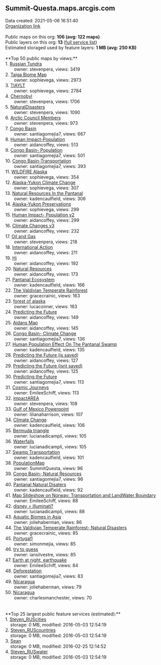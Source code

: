 <h2>Summit-Questa.maps.arcgis.com</h2> Data created: 2021-05-06 16:51:40 <br /><a target='new' href='https://Summit-Questa.maps.arcgis.com'>Organization link</a><br /><br />Public maps on this org: <b>106 (avg: 122 maps)</b><br />Public layers on this org: <b>13 </b>(<a target='new' href='https://services.arcgis.com/pnLeuADCwWVKqO0f/ArcGIS/rest/services'>full service list</a>)<br />Estimated storaged used by feature layers: <b>1 MB (avg: 250 KB)</b><br /><br />**Top 50 public maps by views:**<br />  1. <a target='new' href='https://www.arcgis.com/home/item.html?id=9c38a8c93af24f40a32b0b48e0da151d'>Russian Tundra</a> <br />  &nbsp;&nbsp;&nbsp;&nbsp; &nbsp;&nbsp;owner: stevenpera, views: 3419<br />  2. <a target='new' href='https://www.arcgis.com/home/item.html?id=ade50d2726f049818d5627edfeab8b1c'>Taiga Biome Map</a> <br />  &nbsp;&nbsp;&nbsp;&nbsp; &nbsp;&nbsp;owner: sophievega, views: 2973<br />  3. <a target='new' href='https://www.arcgis.com/home/item.html?id=d25bf1eb2fc74c878ad8cabd697bbb97'>TIAYLT</a> <br />  &nbsp;&nbsp;&nbsp;&nbsp; &nbsp;&nbsp;owner: sophievega, views: 2784<br />  4. <a target='new' href='https://www.arcgis.com/home/item.html?id=eaf0c2d76b434fefaa0de3487126eac8'>Chernobyl</a> <br />  &nbsp;&nbsp;&nbsp;&nbsp; &nbsp;&nbsp;owner: stevenpera, views: 1706<br />  5. <a target='new' href='https://www.arcgis.com/home/item.html?id=10aa2953b7574807a0910b6ec3e6950a'>NaturalDisasters</a> <br />  &nbsp;&nbsp;&nbsp;&nbsp; &nbsp;&nbsp;owner: stevenpera, views: 1090<br />  6. <a target='new' href='https://www.arcgis.com/home/item.html?id=9ce627adbce647de83c764b8b6f56935'>Arctic Council Members</a> <br />  &nbsp;&nbsp;&nbsp;&nbsp; &nbsp;&nbsp;owner: stevenpera, views: 973<br />  7. <a target='new' href='https://www.arcgis.com/home/item.html?id=582becbaa8fc4734b83422b2e91a591f'>Congo Basin</a> <br />  &nbsp;&nbsp;&nbsp;&nbsp; &nbsp;&nbsp;owner: santiagomejia7, views: 667<br />  8. <a target='new' href='https://www.arcgis.com/home/item.html?id=f3eb3fea0aba42168929dfce25c85a10'>Human Impact-Population</a> <br />  &nbsp;&nbsp;&nbsp;&nbsp; &nbsp;&nbsp;owner: aidancoffey, views: 513<br />  9. <a target='new' href='https://www.arcgis.com/home/item.html?id=bd8686bf975942558e2da1c889978c1c'>Congo Basin- Population</a> <br />  &nbsp;&nbsp;&nbsp;&nbsp; &nbsp;&nbsp;owner: santiagomejia7, views: 501<br />  10. <a target='new' href='https://www.arcgis.com/home/item.html?id=bf09f11fa06540dc81a94b85cd8f074b'>Congo Basin-Transportation</a> <br />  &nbsp;&nbsp;&nbsp;&nbsp; &nbsp;&nbsp;owner: santiagomejia7, views: 393<br />  11. <a target='new' href='https://www.arcgis.com/home/item.html?id=f963d4a72d4f4a9aba8e584682b682ef'>WILDFIRE Alaska</a> <br />  &nbsp;&nbsp;&nbsp;&nbsp; &nbsp;&nbsp;owner: sophievega, views: 354<br />  12. <a target='new' href='https://www.arcgis.com/home/item.html?id=d78bae05cfe94a24a72d6a75a4f26bff'>Alaska-Yukon Climate Change</a> <br />  &nbsp;&nbsp;&nbsp;&nbsp; &nbsp;&nbsp;owner: sophievega, views: 307<br />  13. <a target='new' href='https://www.arcgis.com/home/item.html?id=4b7e98b80b974947abc46388cfa0c679'>Natural Resources In the Pantanal</a> <br />  &nbsp;&nbsp;&nbsp;&nbsp; &nbsp;&nbsp;owner: kadencaulfield, views: 306<br />  14. <a target='new' href='https://www.arcgis.com/home/item.html?id=d24160be7ed342ecbc77f13b27517ce6'>Alaska-Yukon Preservations</a> <br />  &nbsp;&nbsp;&nbsp;&nbsp; &nbsp;&nbsp;owner: sophievega, views: 299<br />  15. <a target='new' href='https://www.arcgis.com/home/item.html?id=ea8208b6584f417aa91ecfd119b57b3d'>Human Impact- Population v2</a> <br />  &nbsp;&nbsp;&nbsp;&nbsp; &nbsp;&nbsp;owner: aidancoffey, views: 299<br />  16. <a target='new' href='https://www.arcgis.com/home/item.html?id=4536d1df6d7f459ea97f2f7b1b8057ed'>Climate Changes v3</a> <br />  &nbsp;&nbsp;&nbsp;&nbsp; &nbsp;&nbsp;owner: aidancoffey, views: 232<br />  17. <a target='new' href='https://www.arcgis.com/home/item.html?id=87a3f797cef94fc5a3cf135c022b3f1e'>Oil and Gas</a> <br />  &nbsp;&nbsp;&nbsp;&nbsp; &nbsp;&nbsp;owner: stevenpera, views: 218<br />  18. <a target='new' href='https://www.arcgis.com/home/item.html?id=5340ffe8c2444adebf9838327be9912a'>International Action</a> <br />  &nbsp;&nbsp;&nbsp;&nbsp; &nbsp;&nbsp;owner: aidancoffey, views: 211<br />  19. <a target='new' href='https://www.arcgis.com/home/item.html?id=28a36c39fe2b42bdab4937959abcf7f3'>Hi</a> <br />  &nbsp;&nbsp;&nbsp;&nbsp; &nbsp;&nbsp;owner: aidancoffey, views: 192<br />  20. <a target='new' href='https://www.arcgis.com/home/item.html?id=dd381f1542d04500be5e88f58540ebf1'>Natural Resources</a> <br />  &nbsp;&nbsp;&nbsp;&nbsp; &nbsp;&nbsp;owner: aidancoffey, views: 173<br />  21. <a target='new' href='https://www.arcgis.com/home/item.html?id=0d669724f4f94f3995ec13461c68ce4a'>Pantanal Ecosystem</a> <br />  &nbsp;&nbsp;&nbsp;&nbsp; &nbsp;&nbsp;owner: kadencaulfield, views: 166<br />  22. <a target='new' href='https://www.arcgis.com/home/item.html?id=88364a5f6ac146759de2a9d71f686547'>The Valdivian Temperate Rainforest</a> <br />  &nbsp;&nbsp;&nbsp;&nbsp; &nbsp;&nbsp;owner: gracecrainic, views: 163<br />  23. <a target='new' href='https://www.arcgis.com/home/item.html?id=54e0f5a8cd73429bafaf1faa94292c74'>forest of alaska</a> <br />  &nbsp;&nbsp;&nbsp;&nbsp; &nbsp;&nbsp;owner: lucaconner, views: 163<br />  24. <a target='new' href='https://www.arcgis.com/home/item.html?id=e6ee90071f2b4ca1a9f22b691935e4dc'>Predicting the Future</a> <br />  &nbsp;&nbsp;&nbsp;&nbsp; &nbsp;&nbsp;owner: aidancoffey, views: 149<br />  25. <a target='new' href='https://www.arcgis.com/home/item.html?id=b42b26fbbcf14d499a6e5a30637ec832'>Aidans Map</a> <br />  &nbsp;&nbsp;&nbsp;&nbsp; &nbsp;&nbsp;owner: aidancoffey, views: 145<br />  26. <a target='new' href='https://www.arcgis.com/home/item.html?id=2d637f007efb41ca977b84affb1b9581'>Congo Basin- Climate Change</a> <br />  &nbsp;&nbsp;&nbsp;&nbsp; &nbsp;&nbsp;owner: santiagomejia7, views: 136<br />  27. <a target='new' href='https://www.arcgis.com/home/item.html?id=16ceb487d7eb41d0937bbe3992ae9d88'>Human Population Effect On The Pantanal Swamp</a> <br />  &nbsp;&nbsp;&nbsp;&nbsp; &nbsp;&nbsp;owner: kadencaulfield, views: 135<br />  28. <a target='new' href='https://www.arcgis.com/home/item.html?id=fb39ea3ce2b542b1ace6f5ef6ed97f39'>Predicting the Future (is saved)</a> <br />  &nbsp;&nbsp;&nbsp;&nbsp; &nbsp;&nbsp;owner: aidancoffey, views: 127<br />  29. <a target='new' href='https://www.arcgis.com/home/item.html?id=0a4feff4473749db84c50c61728cc98a'>Predicting the Future (isnt saved)</a> <br />  &nbsp;&nbsp;&nbsp;&nbsp; &nbsp;&nbsp;owner: aidancoffey, views: 125<br />  30. <a target='new' href='https://www.arcgis.com/home/item.html?id=6580286320cc43ef900a95182387061b'>Predicting the Future</a> <br />  &nbsp;&nbsp;&nbsp;&nbsp; &nbsp;&nbsp;owner: santiagomejia7, views: 113<br />  31. <a target='new' href='https://www.arcgis.com/home/item.html?id=c1bd29eaee7b4f6ea198a896784ed6f7'>Cosmic Journeys</a> <br />  &nbsp;&nbsp;&nbsp;&nbsp; &nbsp;&nbsp;owner: EmileeSchiff, views: 113<br />  32. <a target='new' href='https://www.arcgis.com/home/item.html?id=7e501c0bf56e4fafbc30372b9fa74a93'>impactAREA</a> <br />  &nbsp;&nbsp;&nbsp;&nbsp; &nbsp;&nbsp;owner: stevenpera, views: 108<br />  33. <a target='new' href='https://www.arcgis.com/home/item.html?id=1f7eea02add4408796633efbb6ea5a63'>Gulf of Mexico Powerpoint</a> <br />  &nbsp;&nbsp;&nbsp;&nbsp; &nbsp;&nbsp;owner: lilianaharrison, views: 107<br />  34. <a target='new' href='https://www.arcgis.com/home/item.html?id=7007364bc7294095af5fc6b9763d3345'>Climate Change</a> <br />  &nbsp;&nbsp;&nbsp;&nbsp; &nbsp;&nbsp;owner: kadencaulfield, views: 106<br />  35. <a target='new' href='https://www.arcgis.com/home/item.html?id=871c9d3d26ba457283b89e7282ecd243'>Bermuda triangle</a> <br />  &nbsp;&nbsp;&nbsp;&nbsp; &nbsp;&nbsp;owner: lucianadicampli, views: 105<br />  36. <a target='new' href='https://www.arcgis.com/home/item.html?id=a4784353ccda46cd8922848c0e737509'>Waterfalls</a> <br />  &nbsp;&nbsp;&nbsp;&nbsp; &nbsp;&nbsp;owner: lucianadicampli, views: 105<br />  37. <a target='new' href='https://www.arcgis.com/home/item.html?id=378938e879074a48bb08e4d61d3cd64d'>Swamp Transportation</a> <br />  &nbsp;&nbsp;&nbsp;&nbsp; &nbsp;&nbsp;owner: kadencaulfield, views: 101<br />  38. <a target='new' href='https://www.arcgis.com/home/item.html?id=69f3c161fd0845479e58a16ba3d09eb4'>PopulationMap</a> <br />  &nbsp;&nbsp;&nbsp;&nbsp; &nbsp;&nbsp;owner: SummitQuesta, views: 96<br />  39. <a target='new' href='https://www.arcgis.com/home/item.html?id=5cde76b913fe4a039ae05b039a54ac52'>Congo Basin- Natural Resources</a> <br />  &nbsp;&nbsp;&nbsp;&nbsp; &nbsp;&nbsp;owner: santiagomejia7, views: 96<br />  40. <a target='new' href='https://www.arcgis.com/home/item.html?id=a33dbebad0c34b889061c7a5bba50718'>Pantanal Natural Disaters</a> <br />  &nbsp;&nbsp;&nbsp;&nbsp; &nbsp;&nbsp;owner: kadencaulfield, views: 92<br />  41. <a target='new' href='https://www.arcgis.com/home/item.html?id=27084eb76f3345ccb6c3b9b4a6fc3cfe'>Map Slideshow on Norway: Transportation and LandWater Boundary</a> <br />  &nbsp;&nbsp;&nbsp;&nbsp; &nbsp;&nbsp;owner: EmileeSchiff, views: 88<br />  42. <a target='new' href='https://www.arcgis.com/home/item.html?id=061a9402e8c84060a29722b437cfb1fa'>disney = illuminati?</a> <br />  &nbsp;&nbsp;&nbsp;&nbsp; &nbsp;&nbsp;owner: lucianadicampli, views: 88<br />  43. <a target='new' href='https://www.arcgis.com/home/item.html?id=b201739b1fc74fb79d97a6573c4b9657'>Aquatic Biomes in Asia</a> <br />  &nbsp;&nbsp;&nbsp;&nbsp; &nbsp;&nbsp;owner: joliehaberman, views: 86<br />  44. <a target='new' href='https://www.arcgis.com/home/item.html?id=a80b8262670749d7b2568f52a31425b1'>The Valdivian Temperate Rainforest- Natural Disasters</a> <br />  &nbsp;&nbsp;&nbsp;&nbsp; &nbsp;&nbsp;owner: gracecrainic, views: 85<br />  45. <a target='new' href='https://www.arcgis.com/home/item.html?id=2238791dee784037860f568e5864b93d'>Portugal1</a> <br />  &nbsp;&nbsp;&nbsp;&nbsp; &nbsp;&nbsp;owner: simonmejia, views: 85<br />  46. <a target='new' href='https://www.arcgis.com/home/item.html?id=cbb356e5f7084459ba31eee0129033f9'>try to guess</a> <br />  &nbsp;&nbsp;&nbsp;&nbsp; &nbsp;&nbsp;owner: iansilvestre, views: 85<br />  47. <a target='new' href='https://www.arcgis.com/home/item.html?id=3451ae6135174368bf7c10341e93ce66'>Earth at night, earthquake</a> <br />  &nbsp;&nbsp;&nbsp;&nbsp; &nbsp;&nbsp;owner: EmileeSchiff, views: 84<br />  48. <a target='new' href='https://www.arcgis.com/home/item.html?id=ac47a93f574b4ae2873c6af57b176821'>Deforestation</a> <br />  &nbsp;&nbsp;&nbsp;&nbsp; &nbsp;&nbsp;owner: santiagomejia7, views: 83<br />  49. <a target='new' href='https://www.arcgis.com/home/item.html?id=52deb0d1be444a51983f8360111ce855'>Nicaragua</a> <br />  &nbsp;&nbsp;&nbsp;&nbsp; &nbsp;&nbsp;owner: joliehaberman, views: 79<br />  50. <a target='new' href='https://www.arcgis.com/home/item.html?id=8b205d5ab11e4ca7a144a480b2d67f71'>Nicaragua</a> <br />  &nbsp;&nbsp;&nbsp;&nbsp; &nbsp;&nbsp;owner: charlesmanchester, views: 70<br /><br /><br />**Top 25 largest public feature services (estimated):**<br /> 1. <a target='new' href='https://www.arcgis.com/home/item.html?id=e89bbcb4c6784a57a9fac9020b583881'>Steven_RUScities</a><br /> &nbsp;&nbsp;&nbsp;&nbsp;storage: 0 MB, modified: 2016-05-03 12:54:19<br /> 2. <a target='new' href='https://www.arcgis.com/home/item.html?id=e1420467d0d14cb7913659d6c049973c'>Steven_RUScountries</a><br /> &nbsp;&nbsp;&nbsp;&nbsp;storage: 0 MB, modified: 2016-05-03 12:54:19<br /> 3. <a target='new' href='https://www.arcgis.com/home/item.html?id=e9357c153b9e4a8c98b5f48f8b1be3f0'>Sean</a><br /> &nbsp;&nbsp;&nbsp;&nbsp;storage: 0 MB, modified: 2016-02-25 12:14:52<br /> 4. <a target='new' href='https://www.arcgis.com/home/item.html?id=fdfe950622d548488cfb0719caf06741'>Steven_RUSwater</a><br /> &nbsp;&nbsp;&nbsp;&nbsp;storage: 0 MB, modified: 2016-05-03 12:54:19<br />